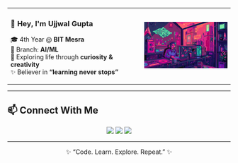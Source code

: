 <table>
  <tr>
    <td style="width: 60%; vertical-align: middle;">

### 👋 Hey, I'm **Ujjwal Gupta**  
🎓 4th Year @ **BIT Mesra**  
🧠 Branch: **AI/ML**  
🌱 Exploring life through **curiosity & creativity**  
✨ Believer in **“learning never stops”**

</td>
    <td style="width: 40%; text-align: center;">

<img src="https://raw.githubusercontent.com/ujjwal869/ujjwal869/main/f9b88deeae101d6a8572063bb63c286e.gif" alt="Coding GIF" width="350"/>

</td>
  </tr>
</table>

---

## 📫 Connect With Me  
<p align="center">
  <a href="https://linkedin.com/in/ujjwalgupta"><img src="https://skillicons.dev/icons?i=linkedin" height="50"/></a>
  <a href="mailto:ujjwalgupta@example.com"><img src="https://skillicons.dev/icons?i=gmail" height="50"/></a>
  <a href="https://github.com/ujjwal869"><img src="https://skillicons.dev/icons?i=github" height="50"/></a>
</p>

---

<p align="center">✨ “Code. Learn. Explore. Repeat.” ✨</p>
